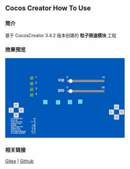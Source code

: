 ## Cocos Creator How To Use

### 简介

基于 CocosCreator 3.4.2 版本创建的 **粒子限速模块** 工程

### 效果预览
![image](../../gif/202203/2022030538.gif)

### 相关链接
[Gitee](https://gitee.com/mirrors_cocos-creator/test-cases-3d/blob/v3.0/assets/cases/particle) | [Github](https://github.com/cocos-creator/test-cases-3d/blob/v3.0/assets/cases/particle)